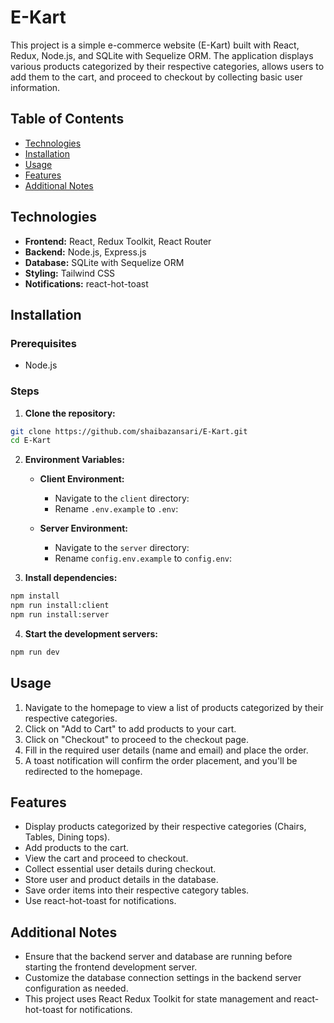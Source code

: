 # E-Kart

This project is a simple e-commerce website (E-Kart) built with React, Redux, Node.js, and SQLite with Sequelize ORM. The application displays various products categorized by their respective categories, allows users to add them to the cart, and proceed to checkout by collecting basic user information.

## Table of Contents

- [Technologies](#technologies)
- [Installation](#installation)
- [Usage](#usage)
- [Features](#features)
- [Additional Notes](#additional-notes)

## Technologies

- **Frontend:** React, Redux Toolkit, React Router
- **Backend:** Node.js, Express.js
- **Database:** SQLite with Sequelize ORM
- **Styling:** Tailwind CSS
- **Notifications:** react-hot-toast

## Installation

### Prerequisites

- Node.js

### Steps

1. **Clone the repository:**

```bash
git clone https://github.com/shaibazansari/E-Kart.git
cd E-Kart
```

2. **Environment Variables:**
    * **Client Environment:**
        - Navigate to the `client` directory:
        - Rename `.env.example` to `.env`:

    * **Server Environment:**
        - Navigate to the `server` directory:
        - Rename `config.env.example` to `config.env`:

3. **Install dependencies:**
```bash
npm install
npm run install:client
npm run install:server
```

4. **Start the development servers:**
```bash
npm run dev
```

## Usage

1. Navigate to the homepage to view a list of products categorized by their respective categories.
2. Click on "Add to Cart" to add products to your cart.
3. Click on "Checkout" to proceed to the checkout page.
4. Fill in the required user details (name and email) and place the order.
5. A toast notification will confirm the order placement, and you'll be redirected to the homepage.

## Features

- Display products categorized by their respective categories (Chairs, Tables, Dining tops).
- Add products to the cart.
- View the cart and proceed to checkout.
- Collect essential user details during checkout.
- Store user and product details in the database.
- Save order items into their respective category tables.
- Use react-hot-toast for notifications.

## Additional Notes

- Ensure that the backend server and database are running before starting the frontend development server.
- Customize the database connection settings in the backend server configuration as needed.
- This project uses React Redux Toolkit for state management and react-hot-toast for notifications.
